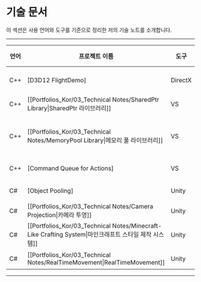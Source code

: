 # **기술 문서**

이 섹션은 사용 언어와 도구를 기준으로 정리한 저의 기술 노트를 소개합니다.

---

| **언어** | **프로젝트 이름**                                                                             | **도구**  | **주요 특징**                                                                        | **인원** | **연도** |
| ------ | --------------------------------------------------------------------------------------- | ------- | -------------------------------------------------------------------------------- | ------ | ------ |
| C++    | [D3D12 FlightDemo]                                                                      | DirectX | 렌더링 파이프라인 (CPU 측), 씬 스택 관리, [Command Queue for Actions]                          | 개인     | 2024   |
| C++    | [[Portfolios_Kor/03_Technical Notes/SharedPtr Library\|SharedPtr 라이브러리]]                | VS      | 스마트 포인터, 참조 카운팅                                                                  | 개인     | 2024   |
| C++    | [[Portfolios_Kor/03_Technical Notes/MemoryPool Library\|메모리 풀 라이브러리]]                   | VS      | 메모리 관리, [[Portfolios_Kor/03_Technical Notes/SharedPtr Library\|SharedPtr 라이브러리]] | 개인     | 2024   |
| C++    | [Command Queue for Actions]                                                             | VS      | 큐 자료구조                                                                           | 개인     | 2024   |
|        |                                                                                         |         |                                                                                  |        |        |
| C#     | [Object Pooling]                                                                        | Unity   | 생성 비용 최소화, 성능 최적화                                                                | 개인     | 2023   |
| C#     | [[Portfolios_Kor/03_Technical Notes/Camera Projection\|카메라 투영]]                         | Unity   | 직교 카메라 기반 오브젝트 배치                                                                | 개인     | 2023   |
| C#     | [[Portfolios_Kor/03_Technical Notes/Minecraft-Like Crafting System\|마인크래프트 스타일 제작 시스템]] | Unity   | 간단한 레시피 설정, 유연한 제작 알고리즘                                                          | 개인     | 2023   |
| C#     | [[Portfolios_Kor/03_Technical Notes/RealTimeMovement\|RealTimeMovement]]                | Unity   | 네트워크, 멀티플레이                                                                      | 개인     | 2023   |

---